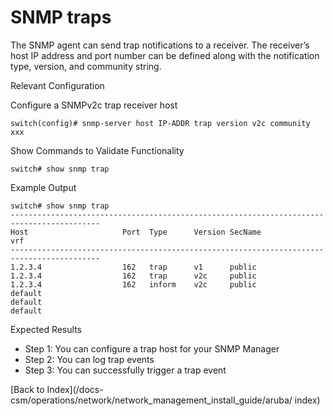 # SNMP traps 

The SNMP agent can send trap notifications to a receiver. The receiver’s host IP address and port number can be defined along with the notification type, version, and community string. 

Relevant Configuration 

Configure a SNMPv2c trap receiver host 

```
switch(config)# snmp-server host IP-ADDR trap version v2c community xxx
```

Show Commands to Validate Functionality 

```
switch# show snmp trap
```

Example Output 

```
switch# show snmp trap
------------------------------------------------------------------------------------------
Host                     Port  Type      Version SecName                         vrf
------------------------------------------------------------------------------------------
1.2.3.4                  162   trap      v1      public
1.2.3.4                  162   trap      v2c     public
1.2.3.4                  162   inform    v2c     public
default
default
default
```

Expected Results 

* Step 1: You can configure a trap host for your SNMP Manager
* Step 2: You can log trap events
* Step 3: You can successfully trigger a trap event

[Back to Index](/docs-csm/operations/network/network_management_install_guide/aruba/
index)
